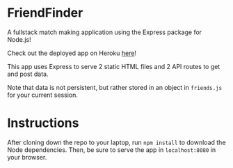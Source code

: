 # FriendFinder
A fullstack match making application using the Express package for Node.js!

Check out the deployed app on Heroku [here](https://ancient-badlands-17405.herokuapp.com/)!

This app uses Express to serve 2 static HTML files and 2 API routes to get and post data.

Note that data is not persistent, but rather stored in an object in `friends.js` for your current session.


# Instructions
After cloning down the repo to your laptop, run `npm install` to download the Node dependencies.
Then, be sure to serve the app in `localhost:8080` in your browser.